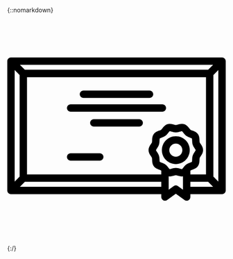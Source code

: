 {::nomarkdown}


<svg version="1.1" id="Layer_1" xmlns="http://www.w3.org/2000/svg" xmlns:xlink="http://www.w3.org/1999/xlink" x="0px" y="0px"
	 viewBox="0 0 512 512" style="enable-background:new 0 0 512 512;" xml:space="preserve">
<g>
	<g>
		<path d="M503.332,88.293H8.668C3.881,88.293,0,92.174,0,96.961v302.808c0,4.787,3.881,8.668,8.668,8.668h352.294v6.602
			c0,3.26,1.83,6.245,4.735,7.725c1.241,0.632,2.589,0.943,3.932,0.943c1.801,0,3.59-0.559,5.1-1.659l20.327-14.787l20.333,14.781
			c2.637,1.916,6.128,2.191,9.031,0.712c2.906-1.479,4.734-4.464,4.734-7.724v-6.594h74.176c4.788,0,8.668-3.881,8.668-8.668V96.961
			C512,92.174,508.12,88.293,503.332,88.293z M482.405,105.629l-11.558,11.558H41.152l-11.558-11.558H482.405z M453.418,291.13
			c-0.962-1.425-2.05-3.04-2.351-3.964c-0.346-1.061-0.422-3.013-0.496-4.902c-0.17-4.341-0.383-9.743-3.821-14.468
			c-3.463-4.758-8.556-6.626-12.65-8.128c-1.753-0.644-3.567-1.308-4.431-1.938c-0.832-0.604-2.056-2.172-3.137-3.554
			c-2.702-3.457-6.065-7.759-11.726-9.596c-5.493-1.782-10.653-0.326-14.799,0.844c-1.854,0.524-3.772,1.063-4.949,1.063
			s-3.095-0.541-4.949-1.063c-4.15-1.171-9.313-2.625-14.799-0.844c-5.66,1.838-9.024,6.141-11.726,9.597
			c-1.082,1.382-2.307,2.949-3.138,3.554c-0.864,0.63-2.678,1.296-4.431,1.938c-4.094,1.501-9.187,3.371-12.65,8.128
			c-3.438,4.724-3.65,10.127-3.821,14.468c-0.073,1.887-0.15,3.841-0.496,4.902c-0.301,0.925-1.389,2.539-2.351,3.964
			c-2.468,3.656-5.537,8.205-5.537,14.232c0,6.028,3.07,10.578,5.537,14.233c0.962,1.425,2.051,3.04,2.351,3.964
			c0.346,1.061,0.422,3.014,0.496,4.903c0.17,4.341,0.383,9.743,3.821,14.468c3.463,4.757,8.556,6.626,12.65,8.128
			c1.753,0.644,3.565,1.308,4.431,1.938c0.157,0.114,0.333,0.273,0.514,0.448v8.762H46.23V134.524h419.54v227.684h-36.614v-8.762
			c0.183-0.177,0.358-0.335,0.516-0.45c0.866-0.629,2.678-1.294,4.431-1.938c4.092-1.501,9.186-3.371,12.647-8.127
			c3.44-4.725,3.651-10.128,3.822-14.47c0.074-1.887,0.15-3.839,0.495-4.899c0.301-0.925,1.39-2.54,2.352-3.965
			c2.468-3.656,5.537-8.206,5.537-14.233S455.886,294.786,453.418,291.13z M28.894,367.284l-11.558,11.558V117.887l11.558,11.558
			V367.284z M360.961,391.101H29.594l11.558-11.558h319.809V391.101z M411.819,398.016l-11.668-8.482
			c-3.039-2.209-7.154-2.209-10.195,0.002l-11.657,8.48v-31.198c0.818,0.109,1.627,0.165,2.422,0.165
			c3.442,0,6.638-0.901,9.388-1.677c1.854-0.524,3.774-1.063,4.95-1.063c1.177,0,3.095,0.541,4.949,1.063
			c3.385,0.955,7.448,2.1,11.811,1.52V398.016z M428.129,334.783c-2.737,1.004-5.839,2.143-8.66,4.197
			c-2.793,2.033-4.813,4.616-6.595,6.894c-0.985,1.26-2.615,3.346-3.397,3.769c-0.87,0.075-3.203-0.584-4.764-1.024
			c-2.85-0.803-6.079-1.714-9.655-1.714c-3.576,0-6.806,0.911-9.655,1.714c-1.563,0.44-3.9,1.093-4.763,1.024
			c-0.781-0.423-2.413-2.509-3.397-3.768c-1.782-2.279-3.801-4.862-6.594-6.894c-2.822-2.054-5.926-3.192-8.662-4.197
			c-1.486-0.545-3.949-1.449-4.593-2.051c-0.362-0.799-0.464-3.388-0.526-4.949c-0.114-2.923-0.245-6.235-1.328-9.575
			c-1.054-3.245-2.869-5.935-4.47-8.309c-0.94-1.392-2.511-3.72-2.572-4.522c0.061-0.828,1.632-3.155,2.572-4.547
			c1.602-2.374,3.416-5.063,4.469-8.309c1.084-3.34,1.216-6.653,1.329-9.575c0.062-1.561,0.164-4.15,0.526-4.949
			c0.643-0.602,3.107-1.506,4.593-2.051c2.737-1.004,5.839-2.143,8.661-4.197c2.793-2.033,4.813-4.616,6.595-6.894
			c0.985-1.26,2.617-3.347,3.397-3.769c0.865-0.074,3.201,0.584,4.763,1.024c2.85,0.804,6.08,1.715,9.655,1.715
			s6.805-0.911,9.655-1.715c1.563-0.44,3.89-1.098,4.764-1.024c0.781,0.422,2.412,2.508,3.396,3.768
			c1.782,2.279,3.8,4.862,6.595,6.895c2.822,2.054,5.924,3.192,8.661,4.195c1.485,0.546,3.949,1.449,4.593,2.052
			c0.362,0.797,0.463,3.388,0.526,4.949c0.114,2.922,0.245,6.235,1.329,9.575c1.053,3.245,2.867,5.934,4.469,8.308
			c0.94,1.392,2.511,3.72,2.572,4.524c-0.06,0.828-1.632,3.156-2.572,4.549c-1.602,2.373-3.416,5.061-4.47,8.308
			c-1.084,3.34-1.215,6.653-1.328,9.575c-0.061,1.563-0.163,4.151-0.526,4.948C432.081,333.334,429.615,334.239,428.129,334.783z
			 M429.155,391.101v-11.558h41.693l11.558,11.558H429.155z M494.664,378.842l-11.558-11.558V129.446l11.558-11.558V378.842z"/>
	</g>
</g>
<g>
	<g>
		<path d="M418.157,282.267c-12.738-12.736-33.46-12.736-46.197,0c-12.735,12.736-12.735,33.459,0,46.196
			c6.369,6.368,14.734,9.552,23.098,9.552s16.73-3.184,23.099-9.552C430.893,315.726,430.893,295.003,418.157,282.267z
			 M405.898,316.203c-5.976,5.976-15.701,5.978-21.677,0c-5.978-5.976-5.978-15.701,0-21.679c2.989-2.989,6.913-4.482,10.839-4.482
			c3.925,0,7.851,1.494,10.839,4.482C411.876,300.501,411.876,310.227,405.898,316.203z"/>
	</g>
</g>
<g>
	<g>
		<path d="M333.436,165.746H178.564c-4.787,0-8.668,3.881-8.668,8.668c0,4.787,3.881,8.668,8.668,8.668h154.871
			c4.788,0,8.668-3.881,8.668-8.668C342.104,169.627,338.224,165.746,333.436,165.746z"/>
	</g>
</g>
<g>
	<g>
		<path d="M309.165,232.78h-106.33c-4.787,0-8.668,3.881-8.668,8.668c0,4.787,3.881,8.668,8.668,8.668h106.33
			c4.788,0,8.668-3.881,8.668-8.668C317.833,236.661,313.953,232.78,309.165,232.78z"/>
	</g>
</g>
<g>
	<g>
		<path d="M363.485,198.107H148.515c-4.787,0-8.668,3.881-8.668,8.668c0,4.787,3.881,8.668,8.668,8.668h214.971
			c4.788,0,8.668-3.881,8.668-8.668C372.154,201.988,368.274,198.107,363.485,198.107z"/>
	</g>
</g>
<g>
	<g>
		<path d="M216.704,312.51h-68.19c-4.787,0-8.668,3.881-8.668,8.668c0,4.787,3.881,8.668,8.668,8.668h68.19
			c4.787,0,8.668-3.881,8.668-8.668C225.372,316.391,221.491,312.51,216.704,312.51z"/>
	</g>
</g>
<g>
</g>
<g>
</g>
<g>
</g>
<g>
</g>
<g>
</g>
<g>
</g>
<g>
</g>
<g>
</g>
<g>
</g>
<g>
</g>
<g>
</g>
<g>
</g>
<g>
</g>
<g>
</g>
<g>
</g>
</svg>

<!-- HTML CODE-->

{:/}
